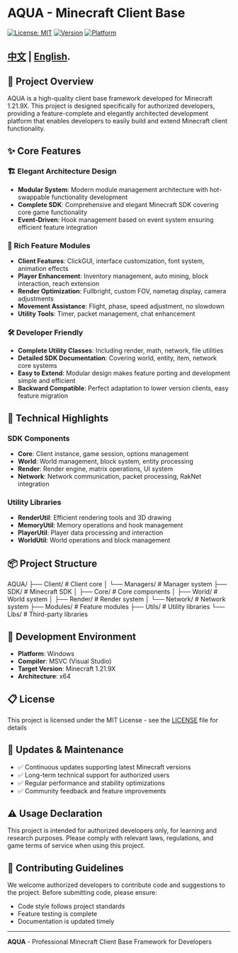 # AQUA - Minecraft Client Base

[![License: MIT](https://img.shields.io/badge/License-MIT-yellow.svg)](https://opensource.org/licenses/MIT)
[![Version](https://img.shields.io/badge/MC%20Version-1.21.9X-brightgreen.svg)](https://minecraft.net)
[![Platform](https://img.shields.io/badge/Platform-Windows-blue.svg)](https://www.microsoft.com/windows)

## [中文](README.md) | [English](README_EN.md).

## 📖 Project Overview

AQUA is a high-quality client base framework developed for Minecraft 1.21.9X. This project is designed specifically for authorized developers, providing a feature-complete and elegantly architected development platform that enables developers to easily build and extend Minecraft client functionality.

## ✨ Core Features

### 🏗️ Elegant Architecture Design
- **Modular System**: Modern module management architecture with hot-swappable functionality development
- **Complete SDK**: Comprehensive and elegant Minecraft SDK covering core game functionality
- **Event-Driven**: Hook management based on event system ensuring efficient feature integration

### 🎯 Rich Feature Modules
- **Client Features**: ClickGUI, interface customization, font system, animation effects
- **Player Enhancement**: Inventory management, auto mining, block interaction, reach extension
- **Render Optimization**: Fullbright, custom FOV, nametag display, camera adjustments
- **Movement Assistance**: Flight, phase, speed adjustment, no slowdown
- **Utility Tools**: Timer, packet management, chat enhancement

### 🛠️ Developer Friendly
- **Complete Utility Classes**: Including render, math, network, file utilities
- **Detailed SDK Documentation**: Covering world, entity, item, network core systems
- **Easy to Extend**: Modular design makes feature porting and development simple and efficient
- **Backward Compatible**: Perfect adaptation to lower version clients, easy feature migration

## 🚀 Technical Highlights

### SDK Components
- **Core**: Client instance, game session, options management
- **World**: World management, block system, entity processing
- **Render**: Render engine, matrix operations, UI system
- **Network**: Network communication, packet processing, RakNet integration

### Utility Libraries
- **RenderUtil**: Efficient rendering tools and 3D drawing
- **MemoryUtil**: Memory operations and hook management
- **PlayerUtil**: Player data processing and interaction
- **WorldUtil**: World operations and block management

## 📦 Project Structure

AQUA/
├── Client/                 # Client core
│   └── Managers/          # Manager system
├── SDK/                   # Minecraft SDK
│   ├── Core/             # Core components
│   ├── World/            # World system
│   ├── Render/           # Render system
│   └── Network/          # Network system
├── Modules/              # Feature modules
├── Utils/                # Utility libraries
└── Libs/                 # Third-party libraries

## 🔧 Development Environment

- **Platform**: Windows
- **Compiler**: MSVC (Visual Studio)
- **Target Version**: Minecraft 1.21.9X
- **Architecture**: x64

## 📋 License

This project is licensed under the MIT License - see the [LICENSE](LICENSE) file for details



## 🔄 Updates & Maintenance

- ✅ Continuous updates supporting latest Minecraft versions
- ✅ Long-term technical support for authorized users
- ✅ Regular performance and stability optimizations
- ✅ Community feedback and feature improvements

## ⚠️ Usage Declaration

This project is intended for authorized developers only, for learning and research purposes. Please comply with relevant laws, regulations, and game terms of service when using this project.

## 🤝 Contributing Guidelines

We welcome authorized developers to contribute code and suggestions to the project. Before submitting code, please ensure:
- Code style follows project standards
- Feature testing is complete
- Documentation is updated timely

---

**AQUA** - Professional Minecraft Client Base Framework for Developers
